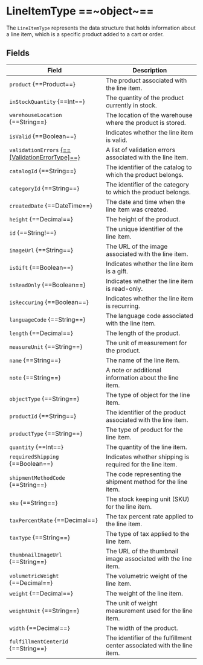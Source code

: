 # LineItemType ==~object~==

The `LineItemType` represents the data structure that holds information about a line item, which is a specific product added to a cart or order. 

## Fields

| Field                              | Description                                                                                           |
|------------------------------------|-------------------------------------------------------------------------------------------------------|
| `product` {==Product==}            | The product associated with the line item.                                                            |
| `inStockQuantity` {==Int==}        | The quantity of the product currently in stock.                                                       |
| `warehouseLocation` {==String==}   | The location of the warehouse where the product is stored.                                            |
| `isValid` {==Boolean==}            | Indicates whether the line item is valid.                                                             |
| `validationErrors` [{==[ValidationErrorType]==}](validation-error-type.md) | A list of validation errors associated with the line item.    |
| `catalogId` {==String==}           | The identifier of the catalog to which the product belongs.                                           |
| `categoryId` {==String==}          | The identifier of the category to which the product belongs.                                          |
| `createdDate` {==DateTime==}       | The date and time when the line item was created.                                                     |
| `height` {==Decimal==}             | The height of the product.                                                                            |
| `id` {==String!==}                 | The unique identifier of the line item.                                                               |
| `imageUrl` {==String==}            | The URL of the image associated with the line item.                                                   |
| `isGift` {==Boolean==}             | Indicates whether the line item is a gift.                                                            |
| `isReadOnly` {==Boolean==}         | Indicates whether the line item is read-only.                                                         |
| `isReccuring` {==Boolean==}        | Indicates whether the line item is recurring.                                                         |
| `languageCode` {==String==}        | The language code associated with the line item.                                                      |
| `length` {==Decimal==}             | The length of the product.                                                                            |
| `measureUnit` {==String==}         | The unit of measurement for the product.                                                              |
| `name` {==String==}                | The name of the line item.                                                                            |
| `note` {==String==}                | A note or additional information about the line item.                                                 |
| `objectType` {==String==}          | The type of object for the line item.                                                                 |
| `productId` {==String==}           | The identifier of the product associated with the line item.                                          |
| `productType` {==String==}         | The type of product for the line item.                                                                |
| `quantity` {==Int==}               | The quantity of the line item.                                                                        |
| `requiredShipping` {==Boolean==}   | Indicates whether shipping is required for the line item.                                             |
| `shipmentMethodCode` {==String==}  | The code representing the shipment method for the line item.                                          |
| `sku` {==String==}                 | The stock keeping unit (SKU) for the line item.                                                       |
| `taxPercentRate` {==Decimal==}     | The tax percent rate applied to the line item.                                                        |
| `taxType` {==String==}             | The type of tax applied to the line item.                                                             |
| `thumbnailImageUrl` {==String==}   | The URL of the thumbnail image associated with the line item.                                         |
| `volumetricWeight` {==Decimal==}   | The volumetric weight of the line item.                                                               |
| `weight` {==Decimal==}             | The weight of the line item.                                                                          |
| `weightUnit` {==String==}          | The unit of weight measurement used for the line item.                                                |
| `width` {==Decimal==}              | The width of the product.                                                                             |
| `fulfillmentCenterId` {==String==} | The identifier of the fulfillment center associated with the line item.                               |

